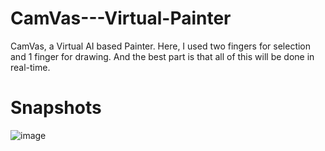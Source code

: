 # CamVas---Virtual-Painter
CamVas, a Virtual AI based Painter. Here,  I used two fingers for selection and 1 finger for drawing. And the best part is that all of this will be done in real-time. 
# Snapshots
![image](https://user-images.githubusercontent.com/44989568/172240918-e2ea225e-152f-4ea4-a2ea-1e7d51fb591c.png)
